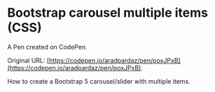 # Bootstrap carousel multiple items (CSS)

A Pen created on CodePen.

Original URL: [https://codepen.io/aradpardaz/pen/poxJPxB](https://codepen.io/aradpardaz/pen/poxJPxB).

How to create a Bootstrap 5 carousel/slider with multiple items.